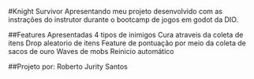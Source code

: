 #Knight Survivor
Apresentando meu projeto desenvolvido com as instrações do instrutor durante o bootcamp de jogos em godot da DIO.


##Features Apresentadas
4 tipos de inimigos
Cura atraveis da coleta de itens
Drop aleatorio de itens
Feature de pontuação por meio da coleta de sacos de ouro
Waves de mobs
Reinicio automático


##Projeto por: Roberto Jurity Santos
